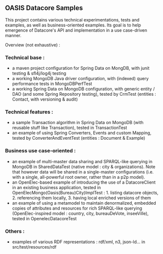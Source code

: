 ## OASIS Datacore Samples

This project contains various technical experimentations, tests and examples, as well as business-oriented examples.
Its goal is to help emergence of Datacore's API and implementation in a use case-driven manner.

Overview (not exhaustive) :

### Technical base :
* a maven project configuration for Spring Data on MongDB, with junit testing & sfl4j/log4j testing
* a working MongoDB Java driver configuration, with (indexed) query performance tests in MongoDBPerfTest
* a working Spring Data on MongoDB configuration, with generic entity / DAO (and some Spring Repository testing), tested by CrmTest (entities : Contact, with versioning & audit)

### Technical features :
* a sample Transaction algorithm in Spring Data on MongoDB (with reusable stuff like Transaction), tested in TransactionTest
* an example of using Spring Converters, Events and custom Mapping, tested by ConverterAndEventTest (entities : Document & Example)

### Business use case-oriented :
* an example of multi-master data sharing and SPARQL-like querying in MongoDB in SharedDataTest (native model : city & organizations). Note that however data will be shared in a single-master configurations (i.e. with a single, all-powerful root owner, rather than in a p2p model).
* an OpenElec-based example of introducing the use of a DatacoreClient in an existing business application, tested in OpenElecMongo(Oasis(Bureau)City)ImplTest : 1. listing datacore objects, 2. referencing them locally, 3. having local enriched versions of them
* an example of using a metamodel to maintain denormalized, embedded copies of attributes and resources for rich SPARQL-like querying (OpenElec-inspired model : country, city, bureauDeVote, inseeVille), tested in OpenelecDatacoreTest

### Others :
* examples of various RDF representations : rdf/xml, n3, json-ld... in src/test/resources/rdf


